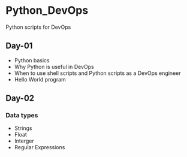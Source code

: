 # Python_DevOps
Python scripts for DevOps

## Day-01
- Python basics
- Why Python is useful in DevOps
- When to use shell scripts and Python scripts as a DevOps engineer
- Hello World program

## Day-02
### Data types
- Strings
- Float
- Interger
- Regular Expressions

 